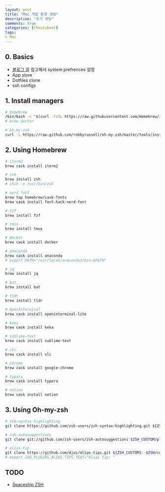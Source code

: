```yaml
---
layout: post
title: "Mac 개발 환경 셋팅"
description: "초기 셋팅"
comments: true
categories: [Cheatsheet]
tags:
- Mac
---
```


## 0. Basics

* [블로그 글](https://subicura.com/2017/11/22/mac-os-development-environment-setup.html) 참고해서 system prefrences 설정
* App store
* Dotfiles clone 
* ssh configs



## 1. Install managers

```bash
# homebrew
/bin/bash -c "$(curl -fsSL https://raw.githubusercontent.com/Homebrew/install/master/install.sh)"
# brew doctor

# oh-my-zsh
curl -L https://raw.github.com/robbyrussell/oh-my-zsh/master/tools/install.sh | sh
```



## 2. Using Homebrew

```bash
# iterm2
brew cask install iterm2

# zsh
brew install zsh
# chsh -s /usr/bin/zsh

# nerd font
brew tap homebrew/cask-fonts
brew cask install font-hack-nerd-font

# fzf
brew install fzf

# tmux
brew install tmux

# docker
brew cask install docker

# anaconda
brew cask install anaconda
# export PATH="/usr/local/anaconda3/bin:$PATH"

# jq
brew install jq

# bat
brew install bat

# tldr
brew install tldr

# OpenInTerminal
brew cask install openinterminal-lite

# keka
brew cask install keka

# sublime-text
brew cask install sublime-text

# vlc
brew cask install vlc

# chrome
brew cask install google-chrome

# typora
brew cask install typora

# notion
brew cask install notion
```



## 3. Using Oh-my-zsh

```bash
# zsh-syntax-highlighting
git clone https://github.com/zsh-users/zsh-syntax-highlighting.git ${ZSH_CUSTOM:-~/.oh-my-zsh/custom}/plugins/zsh-syntax-highlighting

# zsh-autosuggestions
git clone git://github.com/zsh-users/zsh-autosuggestions $ZSH_CUSTOM/plugins/zsh-autosuggestions

# alias-tip
git clone https://github.com/djui/alias-tips.git ${ZSH_CUSTOM1:-$ZSH/custom}/plugins/alias-tips
# export ZSH_PLUGINS_ALIAS_TIPS_TEXT="Alias tip: "
```



## TODO

* [Spaceship ZSH](https://denysdovhan.com/spaceship-prompt/)